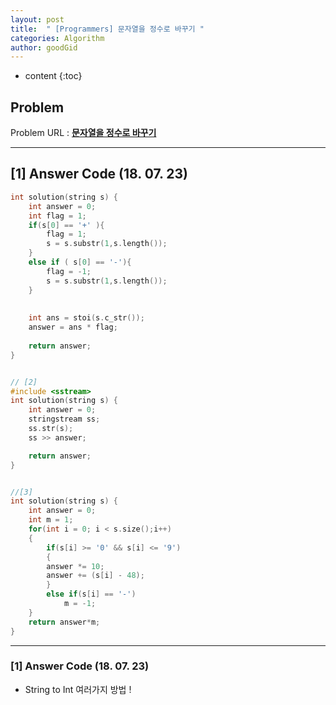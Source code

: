 ```yaml
---
layout: post
title:  " [Programmers] 문자열을 정수로 바꾸기 "
categories: Algorithm
author: goodGid
---
```

* content
{:toc}


## Problem 
Problem URL : **[문자열을 정수로 바꾸기](https://programmers.co.kr/learn/courses/30/lessons/12925)**

---

## [1] Answer Code (18. 07. 23)


``` cpp
int solution(string s) {
    int answer = 0;
    int flag = 1;
    if(s[0] == '+' ){
        flag = 1;
        s = s.substr(1,s.length());
    }
    else if ( s[0] == '-'){
        flag = -1;
        s = s.substr(1,s.length());
    }
    
    
    int ans = stoi(s.c_str());
    answer = ans * flag;
    
    return answer;
}


// [2]
#include <sstream>
int solution(string s) {
    int answer = 0;
    stringstream ss;
    ss.str(s);
    ss >> answer;

    return answer;
}


//[3]
int solution(string s) {
    int answer = 0;
    int m = 1;
    for(int i = 0; i < s.size();i++)
    {
        if(s[i] >= '0' && s[i] <= '9')
        {
        answer *= 10;
        answer += (s[i] - 48);
        }
        else if(s[i] == '-')
            m = -1;
    }
    return answer*m;
}


```

---

### [1] Answer Code (18. 07. 23)

* String to Int 여러가지 방법 !

